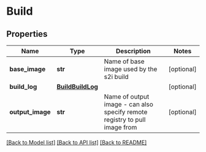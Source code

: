 # Build

## Properties
Name | Type | Description | Notes
------------ | ------------- | ------------- | -------------
**base_image** | **str** | Name of base image used by the s2i build  | [optional]
**build_log** | [**BuildBuildLog**](BuildBuildLog.md) |  | [optional]
**output_image** | **str** | Name of output image - can also specify remote registry to pull image from  | [optional]

[[Back to Model list]](../README.md#documentation-for-models) [[Back to API list]](../README.md#documentation-for-api-endpoints) [[Back to README]](../README.md)

